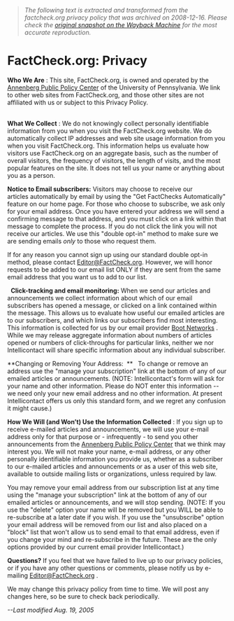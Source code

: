 > *The following text is extracted and transformed from the factcheck.org privacy policy that was archived on 2008-12-16. Please check the [original snapshot on the Wayback Machine](https://web.archive.org/web/20081216033201id_/http%3A//www.factcheck.org/privacy) for the most accurate reproduction.*

# FactCheck.org: Privacy

**Who We Are** : This site, FactCheck.org, is owned and operated by the [Annenberg Public Policy Center](http://www.appcpenn.org/) of the University of Pennsylvania. We link to other web sites from FactCheck.org, and those other sites are not affiliated with us or subject to this Privacy Policy.  
 

**What We Collect** : We do not knowingly collect personally identifiable information from you when you visit the FactCheck.org website. We do automatically collect IP addresses and web site usage information from you when you visit FactCheck.org. This information helps us evaluate how visitors use FactCheck.org on an aggregate basis, such as the number of overall visitors, the frequency of visitors, the length of visits, and the most popular features on the site. It does not tell us your name or anything about you as a person.

**Notice to Email subscribers:** Visitors may choose to receive our articles automatically by email by using the "Get FactChecks Automatically" feature on our home page. For those who choose to subscribe, we ask only for your email address. Once you have entered your address we will send a confirming message to that address, and you must click on a link within that message to complete the process. If you do not click the link you will not receive our articles. We use this "double opt-in" method to make sure we are sending emails _only_ to those who request them.

If for any reason you cannot sign up using our standard double opt-in method, please contact [Editor@FactCheck.org](mailto:Editor@FactCheck.org). However, we will honor requests to be added to our email list ONLY if they are sent from the same email address that you want us to add to our list.

  **Click-tracking and email monitoring:** When we send our articles and announcements we collect information about which of our email subscribers has opened a message, or clicked on a link contained within the message. This allows us to evaluate how useful our emailed articles are to our subscribers, and which links our subscribers find most interesting. This information is collected for us by our email provider [Boot Networks](http://www.bootnetworks.com/) . While we may release aggregate information about numbers of articles opened or numbers of click-throughs for particular links, neither we nor Intellicontact will share specific information about any individual subscriber.

**Changing or Removing Your Address:  **   To change or remove an address use the "manage your subscription" link at the bottom of any of our emailed articles or announcements. (NOTE: Intellicontact's form will ask for your name and other information. Please do NOT enter this information -- we need only your new email address and no other information. At present Intellicontact offers us only this standard form, and we regret any confusion it might cause.)

**How We Will (and Won’t) Use the Information Collected** : If you sign up to receive e-mailed articles and announcements, we will use your e-mail address only for that purpose or - infrequently - to send you other announcements from the [Annenberg Public Policy Center](http://www.appcpenn.org/) that we think may interest you. We will not make your name, e-mail address, or any other personally identifiable information you provide us, whether as a subscriber to our e-mailed articles and announcements or as a user of this web site, available to outside mailing lists or organizations, unless required by law.

You may remove your email address from our subscription list at any time using the "manage your subscription" link at the bottom of any of our emailed articles or announcements, and we will stop sending. (NOTE: If you use the "delete" option your name will be removed but you WILL be able to re-subscribe at a later date if you wish. If you use the "unsubscribe" option your email address will be removed from our list and also placed on a "block" list that won't allow us to send email to that email address, even if you change your mind and re-subscribe in the future. These are the only options provided by our current email provider Intellicontact.) 

**Questions?** If you feel that we have failed to live up to our privacy policies, or if you have any other questions or comments, please notify us by e-mailing [Editor@FactCheck.org](mailto:Editor@FactCheck.org) .

We may change this privacy policy from time to time. We will post any changes here, so be sure to check back periodically.

_\--Last modified Aug. 19, 2005_

